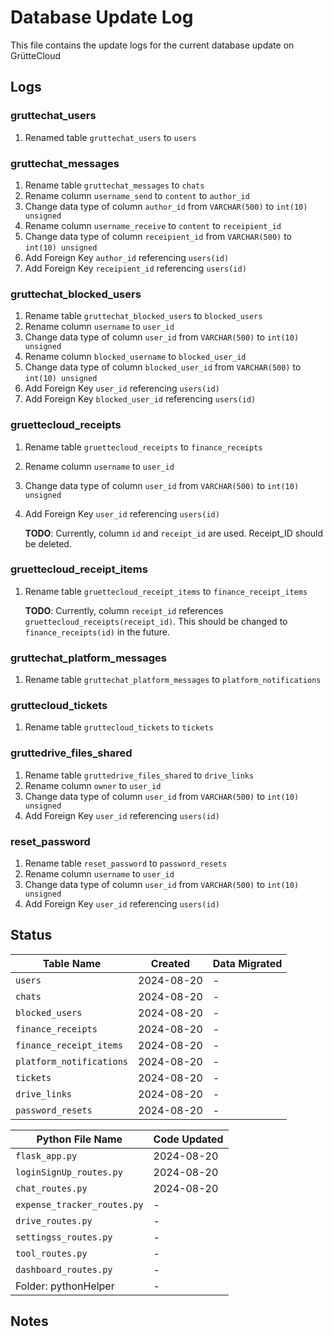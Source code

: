 # Database Update Log

This file contains the update logs for the current database update on GrütteCloud

## Logs

### gruttechat_users

1. Renamed table `gruttechat_users` to `users`

### gruttechat_messages

1. Rename table `gruttechat_messages` to `chats`
2. Rename column `username_send` to `content` to `author_id`
3. Change data type of column `author_id` from `VARCHAR(500)` to `int(10) unsigned`
4. Rename column `username_receive` to `content` to `receipient_id`
5. Change data type of column `receipient_id` from `VARCHAR(500)` to `int(10) unsigned`
6. Add Foreign Key `author_id` referencing `users(id)`
7. Add Foreign Key `receipient_id` referencing `users(id)`

### gruttechat_blocked_users

1. Rename table `gruttechat_blocked_users` to `blocked_users`
2. Rename column `username` to `user_id`
3. Change data type of column `user_id` from `VARCHAR(500)` to `int(10) unsigned`
4. Rename column `blocked_username` to `blocked_user_id`
5. Change data type of column `blocked_user_id` from `VARCHAR(500)` to `int(10) unsigned`
6. Add Foreign Key `user_id` referencing `users(id)`
7. Add Foreign Key `blocked_user_id` referencing `users(id)`

### gruettecloud_receipts

1. Rename table `gruettecloud_receipts` to `finance_receipts`
2. Rename column `username` to `user_id`
3. Change data type of column `user_id` from `VARCHAR(500)` to `int(10) unsigned`
4. Add Foreign Key `user_id` referencing `users(id)`

    **TODO**: Currently, column `id` and `receipt_id` are used. Receipt_ID should be deleted.

### gruettecloud_receipt_items

1. Rename table `gruettecloud_receipt_items` to `finance_receipt_items`

    **TODO**: Currently, column `receipt_id` references `gruettecloud_receipts(receipt_id)`. This should be changed to `finance_receipts(id)` in the future.

### gruttechat_platform_messages

1. Rename table `gruttechat_platform_messages` to `platform_notifications`

### gruttecloud_tickets

1. Rename table `gruttecloud_tickets` to `tickets`

### gruttedrive_files_shared

1. Rename table `gruttedrive_files_shared` to `drive_links`
2. Rename column `owner` to `user_id`
3. Change data type of column `user_id` from `VARCHAR(500)` to `int(10) unsigned`
4. Add Foreign Key `user_id` referencing `users(id)`

### reset_password

1. Rename table `reset_password` to `password_resets`
2. Rename column `username` to `user_id`
3. Change data type of column `user_id` from `VARCHAR(500)` to `int(10) unsigned`
4. Add Foreign Key `user_id` referencing `users(id)`

## Status

| Table Name | Created | Data Migrated |
|------------|---------|---------------|
| `users` | 2024-08-20 | - |
| `chats` | 2024-08-20 | - |
| `blocked_users` | 2024-08-20 | - |
| `finance_receipts` | 2024-08-20 | - |
| `finance_receipt_items` | 2024-08-20 | - |
| `platform_notifications` | 2024-08-20 | - |
| `tickets` | 2024-08-20 | - |
| `drive_links` | 2024-08-20 | - |
| `password_resets` | 2024-08-20 | - |

| Python File Name | Code Updated |
|------------------|--------------|
| `flask_app.py` | 2024-08-20 |
| `loginSignUp_routes.py` | 2024-08-20 |
| `chat_routes.py` | 2024-08-20 |
| `expense_tracker_routes.py` | - |
| `drive_routes.py` | - |
| `settingss_routes.py` | - |
| `tool_routes.py` | - |
| `dashboard_routes.py` | - |
| Folder: pythonHelper | - |

## Notes